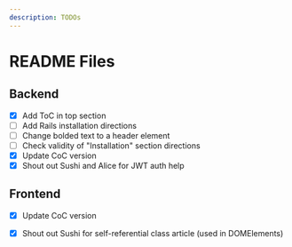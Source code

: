 ```yaml
---
description: TODOs
---
```


# README Files

## Backend

* [x] Add ToC in top section
* [ ] Add Rails installation directions
* [ ] Change bolded text to a header element
* [ ] Check validity of "Installation" section directions
* [x] Update CoC version
* [x] Shout out Sushi and Alice for JWT auth help

## Frontend

* [x] Update CoC version
* [x] Shout out Sushi for self-referential class article \(used in DOMElements\)

